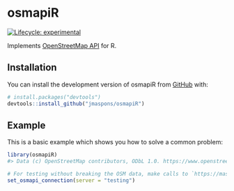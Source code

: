 
<!-- README.md is generated from README.Rmd. Please edit that file -->

# osmapiR

<!-- badges: start -->

[![Lifecycle:
experimental](https://img.shields.io/badge/lifecycle-experimental-orange.svg)](https://lifecycle.r-lib.org/articles/stages.html#experimental)
<!-- badges: end -->

Implements [OpenStreetMap
API](https://wiki.openstreetmap.org/wiki/API_v0.6) for R.

## Installation

You can install the development version of osmapiR from
[GitHub](https://github.com/) with:

``` r
# install.packages("devtools")
devtools::install_github("jmaspons/osmapiR")
```

## Example

This is a basic example which shows you how to solve a common problem:

``` r
library(osmapiR)
#> Data (c) OpenStreetMap contributors, ODbL 1.0. https://www.openstreetmap.org/copyright

# For testing without breaking the OSM data, make calls to `https://master.apis.dev.openstreetmap.org`
set_osmapi_connection(server = "testing")
```
